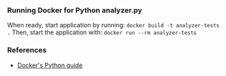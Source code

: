 
### Running Docker for Python analyzer.py
When ready, start application by running:
`docker build -t analyzer-tests .`
Then, start the application with:
`docker run --rm analyzer-tests`


### References
* [Docker's Python guide](https://docs.docker.com/language/python/)
